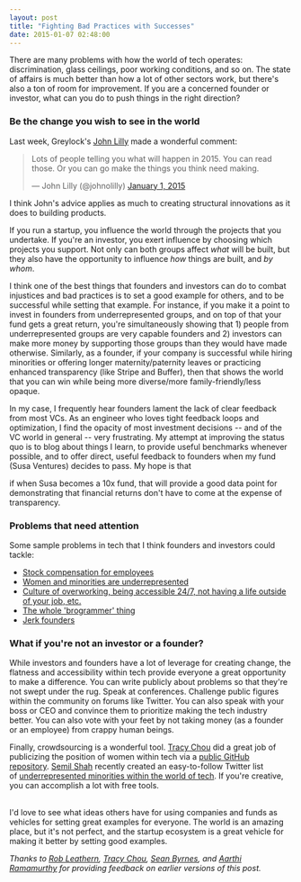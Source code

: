 ```yaml
---
layout: post
title: "Fighting Bad Practices with Successes"
date: 2015-01-07 02:48:00
---
```


There are many problems with how the world of tech operates: discrimination, glass ceilings, poor working conditions, and so on. The state of affairs is much better than how a lot of other sectors work, but there's also a ton of room for improvement. If you are a concerned founder or investor, what can you do to push things in the right direction?  

### Be the change you wish to see in the world

Last week, Greylock's <a href="http://www.greylock.com/teams/14-John-Lilly" target="_blank">John Lilly</a> made a wonderful comment:

<blockquote class="twitter-tweet" lang="en"><p>Lots of people telling you what will happen in 2015. You can read those. Or you can go make the things you think need making.</p>&mdash; John Lilly (@johnolilly) <a href="https://twitter.com/johnolilly/status/550758483771928576">January 1, 2015</a></blockquote>
<script async src="http://platform.twitter.com/widgets.js" charset="utf-8"></script>

I think John's advice applies as much to creating structural innovations as it does to building products.

If you run a startup, you influence the world through the projects that you undertake. If you're an investor, you exert influence by choosing which projects you support. Not only can both groups affect _what_ will be built, but they also have the opportunity to influence _how_ things are built, and _by whom_.

I think one of the best things that founders and investors can do to combat injustices and bad practices is to set a good example for others, and to be successful while setting that example. For instance, if you make it a point to invest in founders from underrepresented groups, and on top of that your fund gets a great return, you're simultaneously showing that 1) people from underrepresented groups are very capable founders and 2) investors can make more money by supporting those groups than they would have made otherwise. Similarly, as a founder, if your company is successful while hiring minorities or offering longer maternity/paternity leaves or practicing enhanced transparency (like Stripe and Buffer), then that shows the world that you can win while being more diverse/more family-friendly/less opaque.

In my case, I frequently hear founders lament the lack of clear feedback from most VCs. As an engineer who loves tight feedback loops and optimization, I find the opacity of most investment decisions -- and of the VC world in general -- very frustrating. My attempt at improving the status quo is to blog about things I learn, to provide useful benchmarks whenever possible, and to offer direct, useful feedback to founders when my fund (Susa Ventures) decides to pass. My hope is that 

if when Susa becomes a 10x fund, that will provide a good data point for demonstrating that financial returns don't have to come at the expense of transparency.

### Problems that need attention

Some sample problems in tech that I think founders and investors could tackle:

- <a href="http://blog.samaltman.com/employee-equity" target="_blank">Stock compensation for employees</a>
- <a href="http://www.vogue.com/4537369/pinterest-tracy-chou-silicon-valley/" target="_blank">Women and minorities are underrepresented</a>
- <a href="https://keen.io/blog/103052402741/how-the-culture-of-overwork-is-killing-entrepreneurs" target="_blank">Culture of overworking, being accessible 24/7, not having a life outside of your job, etc.</a>
- <a href="http://www.cnn.com/2012/05/07/tech/web/brogrammers/" target="_blank">The whole 'brogrammer' thing</a>
- <a href="http://www.businessinsider.com/asshole-ceos-startup-founders-and-success-2014-11" target="_blank">Jerk founders</a>

### What if you're not an investor or a founder?

While investors and founders have a lot of leverage for creating change, the flatness and accessibility within tech provide everyone a great opportunity to make a difference. You can write publicly about problems so that they're not swept under the rug. Speak at conferences. Challenge public figures within the community on forums like Twitter. You can also speak with your boss or CEO and convince them to prioritize making the tech industry better. You can also vote with your feet by not taking money (as a founder or an employee) from crappy human beings.

Finally, crowdsourcing is a wonderful tool. <a href="https://twitter.com/triketora" target="_blank">Tracy Chou</a> did a great job of publicizing the position of women within tech via a <a href="https://medium.com/@triketora/where-are-the-numbers-cb997a57252" target="_blank">public GitHub repository</a>. <a href="https://twitter.com/semil" target="_blank">Semil Shah</a> recently created an easy-to-follow Twitter list of <a href="https://twitter.com/semil/lists/urm" target="_blank">underrepresented minorities within the world of tech</a>. If you're creative, you can accomplish a lot with free tools.  

<br>
I'd love to see what ideas others have for using companies and funds as vehicles for setting great examples for everyone. The world is an amazing place, but it's not perfect, and the startup ecosystem is a great vehicle for making it better by setting good examples.

<i>Thanks to <a href="https://twitter.com/robleathern" target="_blank">Rob Leathern</a>, <a href="https://twitter.com/triketora" target="_blank">Tracy Chou</a>, <a href="https://twitter.com/sbyrnes" target="_blank">Sean Byrnes</a>, and <a href="https://twitter.com/aarthir" target="_blank">Aarthi Ramamurthy</a> for providing feedback on earlier versions of this post.</i>